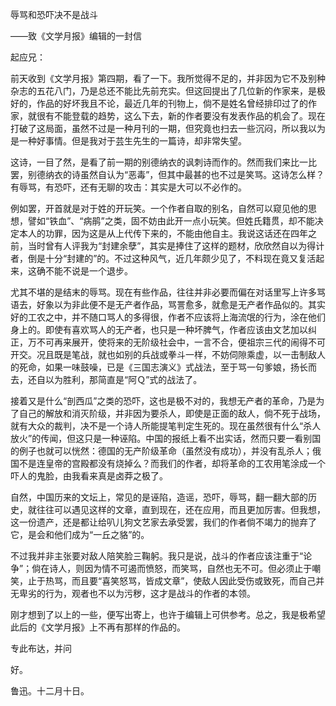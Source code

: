 辱骂和恐吓决不是战斗

——致《文学月报》编辑的一封信

  

起应兄：

前天收到《文学月报》第四期，看了一下。我所觉得不足的，并非因为它不及别种杂志的五花八门，乃是总还不能比先前充实。但这回提出了几位新的作家来，是极好的，作品的好坏我且不论，最近几年的刊物上，倘不是姓名曾经排印过了的作家，就很有不能登载的趋势，这么下去，新的作者要没有发表作品的机会了。现在打破了这局面，虽然不过是一种月刊的一期，但究竟也扫去一些沉闷，所以我以为是一种好事情。但是我对于芸生先生的一篇诗，却非常失望。

这诗，一目了然，是看了前一期的别德纳衣的讽刺诗而作的。然而我们来比一比罢，别德纳衣的诗虽然自认为“恶毒”，但其中最甚的也不过是笑骂。这诗怎么样？有辱骂，有恐吓，还有无聊的攻击：其实是大可以不必作的。

例如罢，开首就是对于姓的开玩笑。一个作者自取的别名，自然可以窥见他的思想，譬如“铁血”、“病鹃”之类，固不妨由此开一点小玩笑。但姓氏籍贯，却不能决定本人的功罪，因为这是从上代传下来的，不能由他自主。我说这话还在四年之前，当时曾有人评我为“封建余孽”，其实是捧住了这样的题材，欣欣然自以为得计者，倒是十分“封建的”的。不过这种风气，近几年颇少见了，不料现在竟又复活起来，这确不能不说是一个退步。

尤其不堪的是结末的辱骂。现在有些作品，往往并非必要而偏在对话里写上许多骂语去，好象以为非此便不是无产者作品，骂詈愈多，就愈是无产者作品似的。其实好的工农之中，并不随口骂人的多得很，作者不应该将上海流氓的行为，涂在他们身上的。即使有喜欢骂人的无产者，也只是一种坏脾气，作者应该由文艺加以纠正，万不可再来展开，使将来的无阶级社会中，一言不合，便祖宗三代的闹得不可开交。况且既是笔战，就也如别的兵战或拳斗一样，不妨伺隙乘虚，以一击制敌人的死命，如果一味鼓噪，已是《三国志演义》式战法，至于骂一句爹娘，扬长而去，还自以为胜利，那简直是“阿Ｑ”式的战法了。

接着又是什么“剖西瓜”之类的恐吓，这也是极不对的，我想无产者的革命，乃是为了自己的解放和消灭阶级，并非因为要杀人，即使是正面的敌人，倘不死于战场，就有大众的裁判，决不是一个诗人所能提笔判定生死的。现在虽然很有什么“杀人放火”的传闻，但这只是一种诬陷。中国的报纸上看不出实话，然而只要一看别国的例子也就可以恍然：德国的无产阶级革命（虽然没有成功），并没有乱杀人；俄国不是连皇帝的宫殿都没有烧掉么？而我们的作者，却将革命的工农用笔涂成一个吓人的鬼脸，由我看来真是卤莽之极了。

自然，中国历来的文坛上，常见的是诬陷，造谣，恐吓，辱骂，翻一翻大部的历史，就往往可以遇见这样的文章，直到现在，还在应用，而且更加厉害。但我想，这一份遗产，还是都让给叭儿狗文艺家去承受罢，我们的作者倘不竭力的抛弃了它，是会和他们成为“一丘之貉”的。

不过我并非主张要对敌人陪笑脸三鞠躬。我只是说，战斗的作者应该注重于“论争”；倘在诗人，则因为情不可遏而愤怒，而笑骂，自然也无不可。但必须止于嘲笑，止于热骂，而且要“喜笑怒骂，皆成文章”，使敌人因此受伤或致死，而自己并无卑劣的行为，观者也不以为污秽，这才是战斗的作者的本领。

刚才想到了以上的一些，便写出寄上，也许于编辑上可供参考。总之，我是极希望此后的《文学月报》上不再有那样的作品的。

专此布达，并问

好。

  

鲁迅。十二月十日。